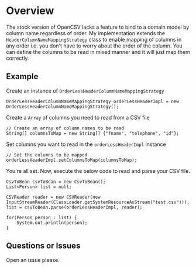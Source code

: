 # Overview
The stock version of OpenCSV lacks a feature to bind to a domain model by column name regardless of order.
My implementation extends the ```HeaderColumnNameMappingStrategy``` class to enable mapping of columns
in any order i.e. you don't have to worry about the order of the column. You can define the columns to be read
in mixed manner and it will just map them correctly.

## Example
Create an instance of ```OrderLessHeaderColumnNameMappingStrategy```

```
OrderLessHeaderColumnNameMappingStrategy orderLessHeaderImpl = new OrderLessHeaderColumnNameMappingStrategy();
```

Create a ```Array``` of columns you need to read from a CSV file

```
// Create an array of column names to be read
String[] columnsToMap = new String[] {"fname", "telephone", "id"};
```

Set columns you want to read in the ```orderLessHeaderImpl``` instance

```
// Set the columns to be mapped
orderLessHeaderImpl.setColumnsToMap(columnsToMap);
```

You're all set. Now, execute the below code to read and parse your CSV file.

```
CsvToBean csvToBean = new CsvToBean();
List<Person> list = null;

CSVReader reader = new CSVReader(new InputStreamReader(ClassLoader.getSystemResourceAsStream("test.csv")));
list = csvToBean.parse(orderLessHeaderImpl, reader);

for(Person person : list) {
    System.out.println(person);
}
```

## Questions or Issues
Open an issue please.